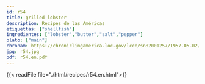 ```yaml
---
id: r54
title: grilled lobster
description: Recipes de las Américas
etiquettas: ["shellfish"]
ingredientes: ["lobster","butter","salt","pepper"]
plato: ["main"]
chronam: https://chroniclingamerica.loc.gov/lccn/sn82001257/1957-05-02/ed-1/seq-5/
jpg: r54.jpg
pdf: r54.en.pdf
---
```


{{< readFile file="./html/recipes/r54.en.html">}}